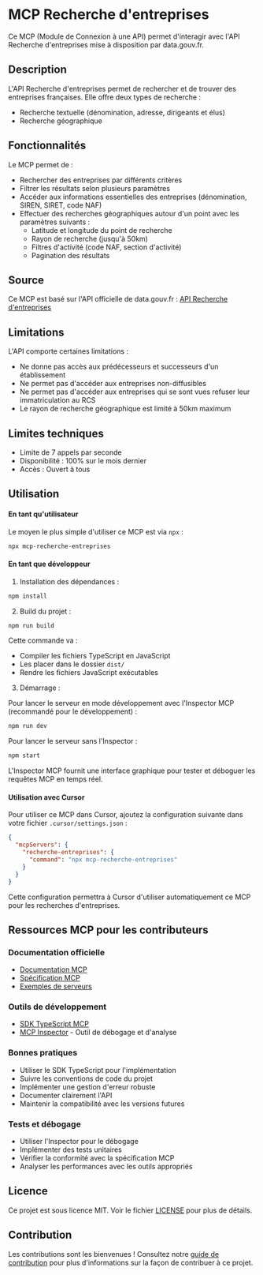 # MCP Recherche d'entreprises

Ce MCP (Module de Connexion à une API) permet d'interagir avec l'API Recherche d'entreprises mise à disposition par data.gouv.fr.

## Description

L'API Recherche d'entreprises permet de rechercher et de trouver des entreprises françaises. Elle offre deux types de recherche :
- Recherche textuelle (dénomination, adresse, dirigeants et élus)
- Recherche géographique

## Fonctionnalités

Le MCP permet de :
- Rechercher des entreprises par différents critères
- Filtrer les résultats selon plusieurs paramètres
- Accéder aux informations essentielles des entreprises (dénomination, SIREN, SIRET, code NAF)
- Effectuer des recherches géographiques autour d'un point avec les paramètres suivants :
  - Latitude et longitude du point de recherche
  - Rayon de recherche (jusqu'à 50km)
  - Filtres d'activité (code NAF, section d'activité)
  - Pagination des résultats

## Source

Ce MCP est basé sur l'API officielle de data.gouv.fr :
[API Recherche d'entreprises](https://www.data.gouv.fr/fr/dataservices/api-recherche-dentreprises/)

## Limitations

L'API comporte certaines limitations :
- Ne donne pas accès aux prédécesseurs et successeurs d'un établissement
- Ne permet pas d'accéder aux entreprises non-diffusibles
- Ne permet pas d'accéder aux entreprises qui se sont vues refuser leur immatriculation au RCS
- Le rayon de recherche géographique est limité à 50km maximum

## Limites techniques

- Limite de 7 appels par seconde
- Disponibilité : 100% sur le mois dernier
- Accès : Ouvert à tous

## Utilisation

#### En tant qu'utilisateur

Le moyen le plus simple d'utiliser ce MCP est via `npx` :
```bash
npx mcp-recherche-entreprises
```

#### En tant que développeur

1. Installation des dépendances :
```bash
npm install
```

2. Build du projet :
```bash
npm run build
```

Cette commande va :
- Compiler les fichiers TypeScript en JavaScript
- Les placer dans le dossier `dist/`
- Rendre les fichiers JavaScript exécutables

3. Démarrage :

Pour lancer le serveur en mode développement avec l'Inspector MCP (recommandé pour le développement) :
```bash
npm run dev
```

Pour lancer le serveur sans l'Inspector :
```bash
npm start
```

L'Inspector MCP fournit une interface graphique pour tester et déboguer les requêtes MCP en temps réel.

#### Utilisation avec Cursor

Pour utiliser ce MCP dans Cursor, ajoutez la configuration suivante dans votre fichier `.cursor/settings.json` :

```json
{
  "mcpServers": {
    "recherche-entreprises": {
      "command": "npx mcp-recherche-entreprises"
    }
  }
}
```

Cette configuration permettra à Cursor d'utiliser automatiquement ce MCP pour les recherches d'entreprises.

## Ressources MCP pour les contributeurs

### Documentation officielle
- [Documentation MCP](https://modelcontextprotocol.io/docs)
- [Spécification MCP](https://modelcontextprotocol.io/spec)
- [Exemples de serveurs](https://modelcontextprotocol.io/examples)

### Outils de développement
- [SDK TypeScript MCP](https://github.com/modelcontextprotocol/typescript-sdk)
- [MCP Inspector](https://github.com/modelcontextprotocol/inspector) - Outil de débogage et d'analyse

### Bonnes pratiques
- Utiliser le SDK TypeScript pour l'implémentation
- Suivre les conventions de code du projet
- Implémenter une gestion d'erreur robuste
- Documenter clairement l'API
- Maintenir la compatibilité avec les versions futures

### Tests et débogage
- Utiliser l'Inspector pour le débogage
- Implémenter des tests unitaires
- Vérifier la conformité avec la spécification MCP
- Analyser les performances avec les outils appropriés

## Licence

Ce projet est sous licence MIT. Voir le fichier [LICENSE](LICENSE) pour plus de détails.

## Contribution

Les contributions sont les bienvenues ! Consultez notre [guide de contribution](CONTRIBUTING.md) pour plus d'informations sur la façon de contribuer à ce projet. 